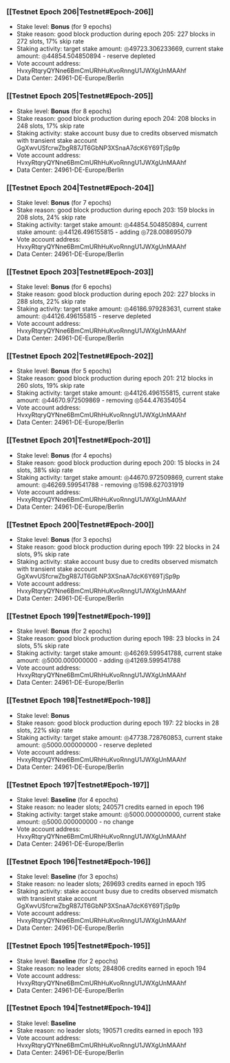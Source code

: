 ### [[Testnet Epoch 206|Testnet#Epoch-206]]
* Stake level: **Bonus** (for 9 epochs)
* Stake reason: good block production during epoch 205: 227 blocks in 272 slots, 17% skip rate
* Staking activity: target stake amount: ◎49723.306233669, current stake amount: ◎44854.504850894 - reserve depleted
* Vote account address: HvxyRtqryQYNne6BmCmURhHuKvoRnngU1JWXgUnMAAhf
* Data Center: 24961-DE-Europe/Berlin
### [[Testnet Epoch 205|Testnet#Epoch-205]]
* Stake level: **Bonus** (for 8 epochs)
* Stake reason: good block production during epoch 204: 208 blocks in 248 slots, 17% skip rate
* Staking activity: stake account busy due to credits observed mismatch with transient stake account GgXwvUSfcrwZbgR87JT6GbNP3XSnaA7dcK6Y69TjSp9p
* Vote account address: HvxyRtqryQYNne6BmCmURhHuKvoRnngU1JWXgUnMAAhf
* Data Center: 24961-DE-Europe/Berlin
### [[Testnet Epoch 204|Testnet#Epoch-204]]
* Stake level: **Bonus** (for 7 epochs)
* Stake reason: good block production during epoch 203: 159 blocks in 208 slots, 24% skip rate
* Staking activity: target stake amount: ◎44854.504850894, current stake amount: ◎44126.496155815 - adding ◎728.008695079
* Vote account address: HvxyRtqryQYNne6BmCmURhHuKvoRnngU1JWXgUnMAAhf
* Data Center: 24961-DE-Europe/Berlin
### [[Testnet Epoch 203|Testnet#Epoch-203]]
* Stake level: **Bonus** (for 6 epochs)
* Stake reason: good block production during epoch 202: 227 blocks in 288 slots, 22% skip rate
* Staking activity: target stake amount: ◎46186.979283631, current stake amount: ◎44126.496155815 - reserve depleted
* Vote account address: HvxyRtqryQYNne6BmCmURhHuKvoRnngU1JWXgUnMAAhf
* Data Center: 24961-DE-Europe/Berlin
### [[Testnet Epoch 202|Testnet#Epoch-202]]
* Stake level: **Bonus** (for 5 epochs)
* Stake reason: good block production during epoch 201: 212 blocks in 260 slots, 19% skip rate
* Staking activity: target stake amount: ◎44126.496155815, current stake amount: ◎44670.972509869 - removing ◎544.476354054
* Vote account address: HvxyRtqryQYNne6BmCmURhHuKvoRnngU1JWXgUnMAAhf
* Data Center: 24961-DE-Europe/Berlin
### [[Testnet Epoch 201|Testnet#Epoch-201]]
* Stake level: **Bonus** (for 4 epochs)
* Stake reason: good block production during epoch 200: 15 blocks in 24 slots, 38% skip rate
* Staking activity: target stake amount: ◎44670.972509869, current stake amount: ◎46269.599541788 - removing ◎1598.627031919
* Vote account address: HvxyRtqryQYNne6BmCmURhHuKvoRnngU1JWXgUnMAAhf
* Data Center: 24961-DE-Europe/Berlin
### [[Testnet Epoch 200|Testnet#Epoch-200]]
* Stake level: **Bonus** (for 3 epochs)
* Stake reason: good block production during epoch 199: 22 blocks in 24 slots, 9% skip rate
* Staking activity: stake account busy due to credits observed mismatch with transient stake account GgXwvUSfcrwZbgR87JT6GbNP3XSnaA7dcK6Y69TjSp9p
* Vote account address: HvxyRtqryQYNne6BmCmURhHuKvoRnngU1JWXgUnMAAhf
* Data Center: 24961-DE-Europe/Berlin
### [[Testnet Epoch 199|Testnet#Epoch-199]]
* Stake level: **Bonus** (for 2 epochs)
* Stake reason: good block production during epoch 198: 23 blocks in 24 slots, 5% skip rate
* Staking activity: target stake amount: ◎46269.599541788, current stake amount: ◎5000.000000000 - adding ◎41269.599541788
* Vote account address: HvxyRtqryQYNne6BmCmURhHuKvoRnngU1JWXgUnMAAhf
* Data Center: 24961-DE-Europe/Berlin
### [[Testnet Epoch 198|Testnet#Epoch-198]]
* Stake level: **Bonus**
* Stake reason: good block production during epoch 197: 22 blocks in 28 slots, 22% skip rate
* Staking activity: target stake amount: ◎47738.728760853, current stake amount: ◎5000.000000000 - reserve depleted
* Vote account address: HvxyRtqryQYNne6BmCmURhHuKvoRnngU1JWXgUnMAAhf
* Data Center: 24961-DE-Europe/Berlin
### [[Testnet Epoch 197|Testnet#Epoch-197]]
* Stake level: **Baseline** (for 4 epochs)
* Stake reason: no leader slots; 240571 credits earned in epoch 196
* Staking activity: target stake amount: ◎5000.000000000, current stake amount: ◎5000.000000000 - no change
* Vote account address: HvxyRtqryQYNne6BmCmURhHuKvoRnngU1JWXgUnMAAhf
* Data Center: 24961-DE-Europe/Berlin
### [[Testnet Epoch 196|Testnet#Epoch-196]]
* Stake level: **Baseline** (for 3 epochs)
* Stake reason: no leader slots; 269693 credits earned in epoch 195
* Staking activity: stake account busy due to credits observed mismatch with transient stake account GgXwvUSfcrwZbgR87JT6GbNP3XSnaA7dcK6Y69TjSp9p
* Vote account address: HvxyRtqryQYNne6BmCmURhHuKvoRnngU1JWXgUnMAAhf
* Data Center: 24961-DE-Europe/Berlin
### [[Testnet Epoch 195|Testnet#Epoch-195]]
* Stake level: **Baseline** (for 2 epochs)
* Stake reason: no leader slots; 284806 credits earned in epoch 194
* Vote account address: HvxyRtqryQYNne6BmCmURhHuKvoRnngU1JWXgUnMAAhf
* Data Center: 24961-DE-Europe/Berlin
### [[Testnet Epoch 194|Testnet#Epoch-194]]
* Stake level: **Baseline**
* Stake reason: no leader slots; 190571 credits earned in epoch 193
* Vote account address: HvxyRtqryQYNne6BmCmURhHuKvoRnngU1JWXgUnMAAhf
* Data Center: 24961-DE-Europe/Berlin